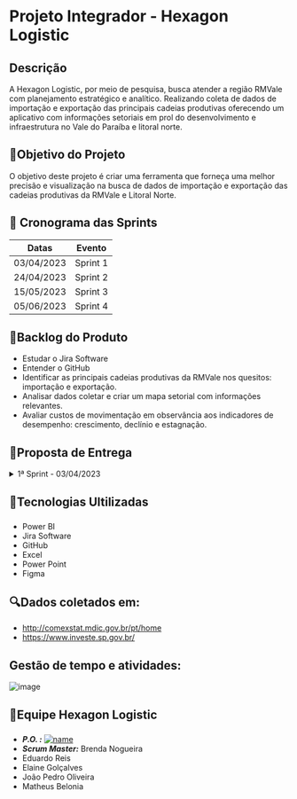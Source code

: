 
# <p align="justified">Projeto Integrador - Hexagon Logistic

## Descrição
A Hexagon Logistic, por meio de pesquisa, busca atender a região RMVale com planejamento estratégico e analítico. Realizando coleta de dados de importação e exportação das principais cadeias produtivas oferecendo um aplicativo com informações setoriais em prol do desenvolvimento e infraestrutura no Vale do Paraíba e litoral norte.

## 📌Objetivo do Projeto
O objetivo deste projeto é criar uma ferramenta que forneça uma melhor precisão e visualização na busca de dados de importação e exportação das cadeias produtivas da RMVale e Litoral Norte.

## 📅 Cronograma das Sprints
|Datas | Evento
|------|--------
|03/04/2023 |Sprint 1
|24/04/2023 |Sprint 2
|15/05/2023 |Sprint 3
|05/06/2023 |Sprint 4

## 📄Backlog do Produto 
- Estudar o Jira Software
- Entender o GitHub
- Identificar as principais cadeias produtivas da RMVale nos quesitos: importação e exportação.
- Analisar dados coletar e criar um mapa setorial com informações relevantes.
- Avaliar custos de movimentação em observância aos indicadores de desempenho: crescimento, declínio e estagnação. 

## 📄Proposta de Entrega
  
  <details>
<summary>1ª Sprint - 03/04/2023</summary>
    
<p>• Planeja-se coletar dados das 7 principais cidades da RMVale/Litoral Norte, sendo elas: São José dos Campos, Taubaté, Caçapava, São Sebastião, Ilhabela, Jacareí e Guaratinguetá. Com os dados já coletados iremos sintetizar e apresentar os 5 principais itens e suas cadeias produtivas.
  
  </details>
  
## 🧰Tecnologias Ultilizadas
###
- Power BI
- Jira Software
- GitHub
- Excel
- Power Point
- Figma

## 🔍Dados coletados em:
- http://comexstat.mdic.gov.br/pt/home
- https://www.investe.sp.gov.br/

## Gestão de tempo e atividades:
![image](https://user-images.githubusercontent.com/127887524/229637785-d4c1dedd-06e8-49c3-906e-bb4e258e9a8a.png)

## 🚀Equipe Hexagon Logistic
###
- ***P.O. :*** [![name](https://avatars.githubusercontent.com/u/127887524?v=4 )](https://github.com/vitor-avila-github)
- ***Scrum Master:*** Brenda Nogueira
- Eduardo Reis
- Elaine Golçalves
- João Pedro Oliveira
- Matheus Belonia 
